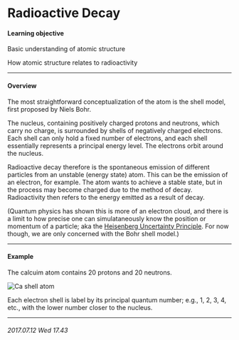 # Radioactive Decay
#### Learning objective
Basic understanding of atomic structure

How atomic structure relates to radioactivity
___
#### Overview
The most straightforward conceptualization of the atom is the shell model, first proposed by Niels Bohr.

The nucleus, containing positively charged protons and neutrons, which carry no charge, is surrounded by shells of negatively charged electrons. Each shell can only hold a fixed number of electrons, and each shell essentially represents a principal energy level. The electrons orbit around the nucleus. 

Radioactive decay therefore is the spontaneous emission of different particles from an unstable (energy state) atom. This can be the emission of an electron, for example. The atom wants to achieve a stable state, but in the process may become charged due to the method of decay. Radioactivity then refers to the energy emitted as a result of decay.

(Quantum physics has shown this is more of an electron cloud, and there is a limit to how precise one can simulataneously know the position or momentum of a particle; aka the
[Heisenberg Uncertainty Principle](https://goo.gl/images/at7YZA). For now though, we are only concerned with the Bohr shell model.)
___
#### Example
The calcuim atom contains 20 protons and 20 neutrons.

![Ca shell atom](img/calcium.gif)

Each electron shell is label by its principal quantum number; e.g., 1, 2, 3, 4, etc., with the lower number closer to the nucleus.

___ 
###### 2017.07.12 Wed 17.43 

